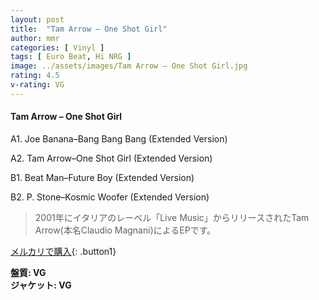 ```yaml
---
layout: post
title:  "Tam Arrow – One Shot Girl"
author: mmr
categories: [ Vinyl ]
tags: [ Euro Beat, Hi NRG ]
image: ../assets/images/Tam Arrow – One Shot Girl.jpg
rating: 4.5
v-rating: VG
---
```


#### Tam Arrow – One Shot Girl

A1. Joe Banana–Bang Bang Bang (Extended Version)

A2. Tam Arrow–One Shot Girl (Extended Version)

B1. Beat Man–Future Boy (Extended Version)

B2. P. Stone–Kosmic Woofer (Extended Version)

> 2001年にイタリアのレーベル「Live Music」からリリースされたTam Arrow(本名Claudio Magnani)によるEPです。



[メルカリで購入](https://jp.mercari.com/item/m53285819387){: .button1}

<div class="mt-4 mb-4 d-flex align-items-center">
<strong class="mr-1">盤質: VG</strong>
</div>
<div class="mt-4 mb-4 d-flex align-items-center">
<strong class="mr-1">ジャケット: VG</strong>
</div>

